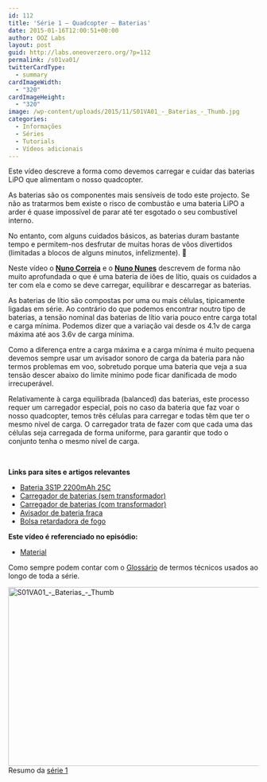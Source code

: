 ```yaml
---
id: 112
title: 'Série 1 — Quadcopter — Baterias'
date: 2015-01-16T12:00:51+00:00
author: OOZ Labs
layout: post
guid: http://labs.oneoverzero.org/?p=112
permalink: /s01va01/
twitterCardType:
  - summary
cardImageWidth:
  - "320"
cardImageHeight:
  - "320"
image: /wp-content/uploads/2015/11/S01VA01_-_Baterias_-_Thumb.jpg
categories:
  - Informações
  - Séries
  - Tutorials
  - Vídeos adicionais
---
```

Este vídeo descreve a forma como devemos carregar e cuidar das baterias LiPO que alimentam o nosso quadcopter.

<p style="text-align: center;">
</p>

As baterias são os componentes mais sensíveis de todo este projecto. Se não as tratarmos bem existe o risco de combustão e uma bateria LiPO a arder é quase impossível de parar até ter esgotado o seu combustível interno.

No entanto, com alguns cuidados básicos, as baterias duram bastante tempo e permitem-nos desfrutar de muitas horas de vôos divertidos (limitadas a blocos de alguns minutos, infelizmente). 🙂

Neste vídeo o [**Nuno Correia**](http://labs.oneoverzero.org/equipa/nuno-correia/ "Nuno Correia") e o [**Nuno Nunes**](http://labs.oneoverzero.org/equipa/nuno-nunes/ "Nuno Nunes") descrevem de forma não muito aprofundada o que é uma bateria de iões de lítio, quais os cuidados a ter com ela e como se deve carregar, equilibrar e descarregar as baterias.

As baterias de lítio são compostas por uma ou mais células, tipicamente ligadas em série. Ao contrário do que podemos encontrar noutro tipo de baterias, a tensão nominal das baterias de lítio varia pouco entre carga total e carga mínima. Podemos dizer que a variação vai desde os 4.1v de carga máxima até aos 3.6v de carga mínima.

Como a diferença entre a carga máxima e a carga mínima é muito pequena devemos sempre usar um avisador sonoro de carga da bateria para não termos problemas em voo, sobretudo porque uma bateria que veja a sua tensão descer abaixo do limite mínimo pode ficar danificada de modo irrecuperável.

Relativamente à carga equilibrada (balanced) das baterias, este processo requer um carregador especial, pois no caso da bateria que faz voar o nosso quadcopter, temos três células para carregar e todas têm que ter o mesmo nível de carga. O carregador trata de fazer com que cada uma das células seja carregada de forma uniforme, para garantir que todo o conjunto tenha o mesmo nível de carga.

&nbsp;

**Links para sites e artigos relevantes**

  * <a title="Bateria 3S1P 2200mAh 25C" href="http://www.hobbyking.com/hobbyking/store/uh_viewitem.asp?idproduct=35819&aff=1325431" target="_blank">Bateria 3S1P 2200mAh 25C</a>
  * <a title="Carregador de baterias (sem transformador)" href="http://www.hobbyking.com/hobbyking/store/uh_viewitem.asp?idproduct=31467&aff=1325431" target="_blank">Carregador de baterias (sem transformador)</a>
  * <a title="Carregador de baterias (com transformador)" href="http://www.hobbyking.com/hobbyking/store/uh_viewitem.asp?idproduct=50481&aff=1325431" target="_blank">Carregador de baterias (com transformador)</a>
  * <a title="Avisador de bateria fraca" href="http://www.hobbyking.com/hobbyking/store/uh_viewitem.asp?idproduct=41734&aff=1325431" target="_blank">Avisador de bateria fraca</a>
  * <a title="Bolsa retardadora de fogo" href="http://www.hobbyking.com/hobbyking/store/uh_viewitem.asp?idproduct=4364&aff=1325431" target="_blank">Bolsa retardadora de fogo</a>

**Este vídeo é referenciado no episódio:**

  * [Material](http://labs.oneoverzero.org/s01e01/ "Série 1 - Quadcopter - Material")

Como sempre podem contar com o [Glossário](http://labs.oneoverzero.org/s01-glossary/ "Glossário") de termos técnicos usados ao longo de toda a série.

[<img class="aligncenter size-large wp-image-248" src="http://labs.oneoverzero.org/wp-content/uploads/2015/11/S01VA01_-_Baterias_-_Thumb-1024x576.jpg" alt="S01VA01_-_Baterias_-_Thumb" width="640" height="360" srcset="http://labs.oneoverzero.org/wp-content/uploads/2015/11/S01VA01_-_Baterias_-_Thumb-1024x576.jpg 1024w, http://labs.oneoverzero.org/wp-content/uploads/2015/11/S01VA01_-_Baterias_-_Thumb-300x169.jpg 300w, http://labs.oneoverzero.org/wp-content/uploads/2015/11/S01VA01_-_Baterias_-_Thumb-267x150.jpg 267w, http://labs.oneoverzero.org/wp-content/uploads/2015/11/S01VA01_-_Baterias_-_Thumb.jpg 1280w" sizes="(max-width: 640px) 100vw, 640px" />](http://labs.oneoverzero.org/wp-content/uploads/2015/11/S01VA01_-_Baterias_-_Thumb.jpg)Resumo da [série 1](http://labs.oneoverzero.org/series/serie-1/ "Resumo da série 1")